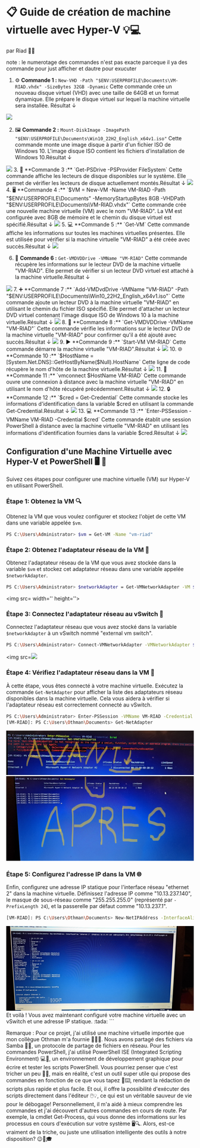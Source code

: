 # 📋 **Guide de création de machine virtuelle avec Hyper-V** 💡💻
par Riad 👨‍💻

note : le numerotage des commandes n'est pas exacte parceque il ya des commande pour just afficher et dautre pour exucuter

1. ⚙️ **Commande 1 :** `New-VHD -Path "$ENV:USERPROFILE\Documents\VM-RIAD.vhdx" -SizeBytes 32GB -Dynamic`
   Cette commande crée un nouveau disque virtuel (VHD) avec une taille de 64GB et un format dynamique. Elle prépare le disque virtuel sur lequel la machine virtuelle sera installée. Résultat ↓
<img src=images/1111111.jpg width='' height='' >

2. 🖼️ **Commande 2 :** `Mount-DiskImage -ImagePath "$ENV:USERPROFILE\Documents\Win10_22H2_English_x64v1.iso"`
   Cette commande monte une image disque à partir d'un fichier ISO de Windows 10. L'image disque ISO contient les fichiers d'installation de Windows 10.Résultat ↓
<img src=images/22222.jpg width='' height='' >
3. 💽 **Commande 3 :** `Get-PSDrive -PSProvider FileSystem`
   Cette commande affiche les lecteurs de disque disponibles sur le système. Elle permet de vérifier les lecteurs de disque actuellement montés.Résultat ↓

<img src=images/3333.jpg width='' height='' >
4. 🖥️ **Commande 4 :** `$VM = New-VM -Name VM-RIAD -Path "$ENV:USERPROFILE\Documents" -MemoryStartupBytes 8GB -VHDPath "$ENV:USERPROFILE\Documents\VM-RIAD.vhdx"`
   Cette commande crée une nouvelle machine virtuelle (VM) avec le nom "VM-RIAD". La VM est configurée avec 8GB de mémoire et le chemin du disque virtuel est spécifié.Résultat ↓

<img src=images/444.jpg width='' height='' >
5. 💻 **Commande 5 :** `Get-VM`
   Cette commande affiche les informations sur toutes les machines virtuelles présentes. Elle est utilisée pour vérifier si la machine virtuelle "VM-RIAD" a été créée avec succès.Résultat ↓
<img src=images/444.jpg width='' height='' >

6. 📀 **Commande 6 :** `Get-VMDVDDrive -VMName "VM-RIAD"`
   Cette commande récupère les informations sur le lecteur DVD de la machine virtuelle "VM-RIAD". Elle permet de vérifier si un lecteur DVD virtuel est attaché à la machine virtuelle.Résultat ↓
<img src=images/5555.jpg width='' height='' >
7. ➕ **Commande 7 :** `Add-VMDvdDrive -VMName "VM-RIAD" -Path "$ENV:USERPROFILE\Documents\Win10_22H2_English_x64v1.iso"`
   Cette commande ajoute un lecteur DVD à la machine virtuelle "VM-RIAD" en utilisant le chemin du fichier ISO spécifié. Elle permet d'attacher un lecteur DVD virtuel contenant l'image disque ISO de Windows 10 à la machine virtuelle.Résultat ↓
<img src=images/1111111.jpg width='' height='' >
8. 📀 **Commande 8 :** `Get-VMDVDDrive -VMName "VM-RIAD"`
   Cette commande vérifie les informations sur le lecteur DVD de la machine virtuelle "VM-RIAD" pour confirmer qu'il a été ajouté avec succès.Résultat ↓
<img src=images/66666.jpg width='' height='' >
9. ▶️ **Commande 9 :** `Start-VM VM-RIAD`
   Cette commande démarre la machine virtuelle "VM-RIAD".Résultat ↓
<img src= width='' height='' >
10. 🌐 **Commande 10 :** `$HostName = [System.Net.DNS]::GetHostByName($Null).HostName`
   Cette ligne de code récupère le nom d'hôte de la machine virtuelle.Résultat ↓
<img src=images/7777.jpg width='' height='' >
11. 🔌 **Commande 11 :** `vmconnect $HostName VM-RIAD`
   Cette commande ouvre une connexion à distance avec la machine virtuelle "VM-RIAD" en utilisant le nom d'hôte récupéré précédemment.Résultat ↓
<img src=images/0111.jpg width='' height='' >
12. 🔒 **Commande 12 :** `$cred = Get-Credential`
   Cette commande stocke les informations d'identification dans la variable $cred en utilisant la commande Get-Credential.Résultat ↓
<img src=images/8888.jpg width='' height='' >
13. 💻 **Commande 13 :** `Enter-PSSession -VMName VM-RIAD -Credential $cred`
Cette commande établit une session PowerShell à distance avec la machine virtuelle "VM-RIAD" en utilisant les informations d'identification fournies dans la variable $cred.Résultat ↓
<img src=images/9999.jpg width='' height=''>




## Configuration d'une Machine Virtuelle avec Hyper-V et PowerShell :desktop_computer: :wrench:
Suivez ces étapes pour configurer une machine virtuelle (VM) sur Hyper-V en utilisant PowerShell.

### Étape 1: Obtenez la VM :mag:

Obtenez la VM que vous voulez configurer et stockez l'objet de cette VM dans une variable appelée `$vm`.

```bash
PS C:\Users\Administrator> $vm = Get-VM -Name "vm-riad"
```
### Étape 2: Obtenez l'adaptateur réseau de la VM :satellite:

Obtenez l'adaptateur réseau de la VM que vous avez stockée dans la variable `$vm` et stockez cet adaptateur réseau dans une variable appelée `$networkAdapter`.

```bash
PS C:\Users\Administrator> $networkAdapter = Get-VMNetworkAdapter -VM $vm
```
<img src= width='' height=''>
### Étape 3: Connectez l'adaptateur réseau au vSwitch :electric_plug:
Connectez l'adaptateur réseau que vous avez stocké dans la variable `$networkAdapter` à un vSwitch nommé "external vm switch".

```bash
PS C:\Users\Administrator> Connect-VMNetworkAdapter -VMNetworkAdapter $networkAdapter -SwitchName "external vm switch"
```
<img src=<img src=images/111111111.jpg width='' height=''> 
### Étape 4: Vérifiez l'adaptateur réseau dans la VM :eyes:

À cette étape, vous êtes connecté à votre machine virtuelle. Exécutez la commande `Get-NetAdapter` pour afficher la liste des adaptateurs réseau disponibles dans la machine virtuelle. Cela vous aidera à vérifier si l'adaptateur réseau est correctement connecté au vSwitch.

```bash
PS C:\Users\Administrator> Enter-PSSession -VMName VM-RIAD -Credential $cred
[VM-RIAD]: PS C:\Users\Othman\Documents> Get-NetAdapter
```

<img src=images/avant.jpg width='' height=''>
<img src=images/apres.jpg width='' height=''>

### Étape 5: Configurez l'adresse IP dans la VM :globe_with_meridians:

Enfin, configurez une adresse IP statique pour l'interface réseau "ethernet 2" dans la machine virtuelle. Définissez l'adresse IP comme "10.13.237.140", le masque de sous-réseau comme "255.255.255.0" (représenté par `-PrefixLength 24`), et la passerelle par défaut comme "10.13.237.1".

```bash
[VM-RIAD]: PS C:\Users\Othman\Documents> New-NetIPAddress -InterfaceAlias "ethernet 2" -IPAddress 10.13.237.140 -AddressFamily IPv4 -DefaultGateway 10.13.237.1 -PrefixLength 24
```
<img src=images/55555.jpg width='' height=''>
Et voilà ! Vous avez maintenant configuré votre machine virtuelle avec un vSwitch et une adresse IP statique. :tada:
```



Remarque : Pour ce projet, j'ai utilisé une machine virtuelle importée que mon collègue Othman m'a fournie 🔄👨‍💻. Nous avons partagé des fichiers via Samba 📂🔄, un protocole de partage de fichiers en réseau. Pour les commandes PowerShell, j'ai utilisé PowerShell ISE (Integrated Scripting Environment) 💻🔧, un environnement de développement graphique pour écrire et tester les scripts PowerShell. Vous pourriez penser que c'est tricher un peu 🙈😜, mais en réalité, c'est un outil super utile qui propose des commandes en fonction de ce que vous tapez 📝⌨️, rendant la rédaction de scripts plus rapide et plus facile. Et oui, il offre la possibilité d'exécuter des scripts directement dans l'éditeur 🖱️💡, ce qui est un véritable sauveur de vie pour le débogage! Personnellement, il m'a aidé à mieux comprendre les commandes et j'ai découvert d'autres commandes en cours de route. Par exemple, la cmdlet Get-Process, qui vous donne des informations sur les processus en cours d'exécution sur votre système 🖥️🔍. Alors, est-ce vraiment de la triche, ou juste une utilisation intelligente des outils à notre disposition? 😉🧠🎓
